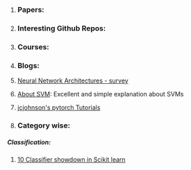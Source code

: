 1. ### Papers:

2. ### Interesting Github Repos:

3. ### Courses:

4. ### Blogs:
1. [Neural Network Architectures - survey](https://towardsdatascience.com/neural-network-architectures-156e5bad51ba)
2. [About SVM](https://sadanand-singh.github.io/posts/svmmodels/): Excellent and simple explanation about SVMs
3. [jcjohnson's pytorch Tutorials](https://github.com/jcjohnson/pytorch-examples)

5. ### Category wise:

##### Classification:
1. [10 Classifier showdown in Scikit learn](https://www.kaggle.com/jeffd23/10-classifier-showdown-in-scikit-learn)




